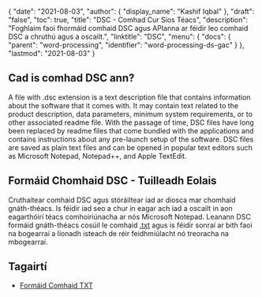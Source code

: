 {
  "date": "2021-08-03",
  "author": {
    "display_name": "Kashif Iqbal"
},
  "draft": "false",
  "toc": true,
  "title": "DSC - Comhad Cur Síos Téacs",
  "description": "Foghlaim faoi fhormáid comhaid DSC agus APIanna ar féidir leo comhaid DSC a chruthú agus a oscailt.",
  "linktitle": "DSC",
  "menu": {
    "docs": {
      "parent": "word-processing",
      "identifier": "word-processing-ds-gac"
}
},
  "lastmod": "2021-08-03"
}

## Cad is comhad DSC ann?

A file with .dsc extension is a text description file that contains information about the software that it comes with. It may contain text related to the product description, data parameters, minimum system requirements, or to other associated readme file. With the passage of time, DSC files have long been replaced by readme files that come bundled with the applications and contains instructions about any pre-launch setup of the software. DSC files are saved as plain text files and can be opened in popular text editors such as Microsoft Notepad, Notepad++, and Apple TextEdit.

## Formáid Chomhaid DSC - Tuilleadh Eolais

Cruthaítear comhaid DSC agus stóráiltear iad ar diosca mar chomhaid gnáth-théacs. Is féidir iad seo a chur in eagar ach iad a oscailt in aon eagarthóirí téacs comhoiriúnacha ar nós Microsoft Notepad. Leanann DSC formáid gnáth-théacs cosúil le comhaid [.txt](/word-processing/txt/) agus is féidir sonraí ar bith faoi na bogearraí a líonadh isteach de réir feidhmiúlacht nó treoracha na mbogearraí.

## Tagairtí

* [Formáid Comhaid TXT]( https://en.wikipedia.org/wiki/Text_file)


